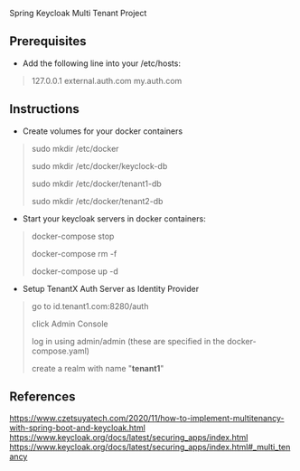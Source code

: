 Spring Keycloak Multi Tenant Project

## Prerequisites
* Add the following line into your /etc/hosts:
> 127.0.0.1 external.auth.com my.auth.com

## Instructions
* Create volumes for your docker containers
> sudo mkdir /etc/docker
> 
> sudo mkdir /etc/docker/keyclock-db
> 
> sudo mkdir /etc/docker/tenant1-db
> 
> sudo mkdir /etc/docker/tenant2-db
> 

* Start your keycloak servers in docker containers:
> docker-compose stop
> 
> docker-compose rm -f
> 
> docker-compose up -d

* Setup TenantX Auth Server as Identity Provider
> go to id.tenant1.com:8280/auth
> 
> click Admin Console
> 
> log in using admin/admin (these are specified in the docker-compose.yaml)
> 
> create a realm with name "**tenant1**"
> 
> 


## References
https://www.czetsuyatech.com/2020/11/how-to-implement-multitenancy-with-spring-boot-and-keycloak.html
https://www.keycloak.org/docs/latest/securing_apps/index.html
https://www.keycloak.org/docs/latest/securing_apps/index.html#_multi_tenancy